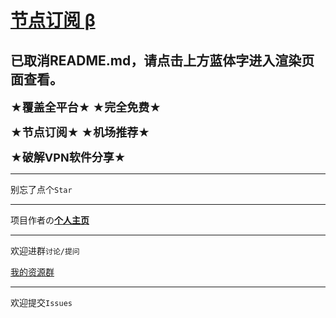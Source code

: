 # [节点订阅 β](https://zgq-inc.github.io/overthefirewall/)

## 已取消README.md，请点击上方蓝体字进入渲染页面查看。

**<font size="4">★覆盖全平台★</font>**
**<font size="4">★完全免费★</font>**

**<font size="4">★节点订阅★</font>**
**<font size="4">★机场推荐★</font>**

**<font size="4">★破解VPN软件分享★</font>**

***

别忘了点个`Star`

***

项目作者の[**个人主页**](https://zgq-inc.github.io/homepage/)

***

欢迎进群`讨论/提问`

[我的资源群](https://zgq-inc.github.io/transit-groups/)

***

欢迎提交`Issues`
